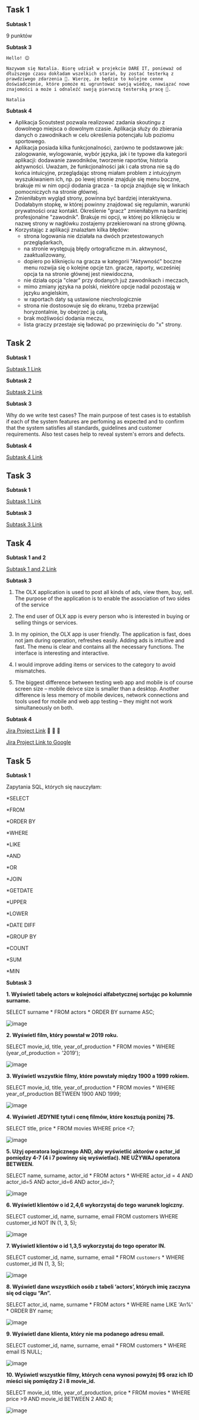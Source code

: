 ## Task 1

<b>Subtask 1</b>

9 punktów 

<b>Subtask 3</b>

`Hello! 😊`

  `Nazywam się Natalia. Biorę udział w projekcie DARE IT, ponieważ od dłuższego czasu dokładam wszelkich starań, by zostać testerką z prawdziwego zdarzenia 🙂.
Wierzę, że będzie to kolejne cenne doświadczenie, które pomoże mi ugruntować swoją wiedzę, nawiązać nowe znajomości a może i odnaleźć swoją pierwszą testerską pracę 🙂.`

`Natalia`

<b>Subtask 4</b>

* Aplikacja Scoutstest pozwala realizować zadania skoutingu z dowolnego miejsca o dowolnym czasie. Aplikacja służy do zbierania danych o zawodnikach w celu określenia potencjału lub poziomu sportowego.
* Aplikacja posiada kilka funkcjonalności, zarówno te podstawowe jak: zalogowanie, wylogowanie, wybór języka, jak i te typowe dla kategorii aplikacji: dodawanie zawodników, tworzenie raportów, historia aktywności. Uważam, że funkcjonalności jak i cała strona nie są do końca intuicyjne, przeglądając stronę miałam problem z intuicyjnym wyszukiwaniem ich, np. po lewej stronie znajduje się menu boczne, brakuje mi w nim opcji dodania gracza - ta opcja znajduje się w linkach pomocniczych na stronie głównej. 
* Zmieniłabym wygląd strony, powinna być bardziej interaktywna. Dodałabym stopkę, w której powinny znajdować się regulamin, warunki prywatności oraz kontakt. Określenie "gracz" zmieniłabym na bardziej profesjonalne "zawodnik". Brakuje mi opcji, w której po kliknięciu w nazwę strony w nagłówku zostajemy przekierowani na stronę główną.
* Korzystając z aplikacji znalazłam kilka błędów:
  - strona logowania nie działała na dwóch przetestowanych przeglądarkach,
  - na stronie występują błędy ortograficzne m.in. aktwynosć, zaaktualizowany,
  - dopiero po kliknięciu na gracza w kategorii "Aktywność" boczne menu rozwija się o kolejne opcje tzn. gracze, raporty, wcześniej opcja ta na stronie głównej jest niewidoczna,
  - nie działa opcja "clear" przy dodanych już zawodnikach i meczach,
  - mimo zmiany języka na polski, niektóre opcje nadal pozostają w języku angielskim,
  - w raportach daty są ustawione niechrologicznie
  - strona nie dostosowuje się do ekranu, trzeba przewijać horyzontalnie, by obejrzeć ją całą,
  - brak możliwości dodania meczu,
  - lista graczy przestaje się ładować po przewinięciu do "x" strony.
  
 ## Task 2
 
<b>Subtask 1</b>

[Subtask 1 Link](https://docs.google.com/spreadsheets/d/1Uh36d7OYkxVaX_oRBU6ojpF3_zu3jcLSJGwD2lUN9yE/edit?usp=share_link)

<b>Subtask 2</b>

[Subtask 2 Link](https://docs.google.com/spreadsheets/d/1fVQSW7z6ZJykksm0TO7uvbKlcdgP0Sp78PYTUu_EDeo/edit?usp=share_link)

<b>Subtask 3</b> 

Why do we write test cases?
The main purpose of test cases is to establish if each of the system features are perfoming as expected and to confirm that the system satisfies all standards, guidelines and customer requirements. Also test cases help to reveal system's errors and defects.

<b>Subtask 4</b>

[Subtask 4 Link](https://docs.google.com/spreadsheets/d/1myOAMSW3ZbjTAWz4JoB0ufw9QtNTAE2u9wlECUHCj0s/edit?usp=share_link)

 ## Task 3
 
 <b>Subtask 1</b>

[Subtask 1 Link](https://docs.google.com/spreadsheets/d/16rFKm11TMru0qEsAXb90m7ihCtoCnyN1XqCw5GTKduI/edit?usp=share_link)

<b>Subtask 3</b>

[Subtask 3 Link](https://docs.google.com/document/d/1jU-V4FazcQ49dVep_1aEwoMzCC_lTZCZjfG2L-Yd1-A/edit?usp=share_link)

## Task 4

<b>Subtask 1 and 2</b>

[Subtask 1 and 2 Link](https://docs.google.com/spreadsheets/d/1mUZGDmRtJyZ8oBft5-JjRxOGlewUZDu2w4ygeB3TIAc/edit?usp=share_link)

<b>Subtask 3</b>

1. The OLX application is used to post all kinds of ads, view them, buy, sell. The purpose of the application is to enable the association of two sides of the service

2. The end user of OLX app is every person who is interested in buying or selling things or services.

3. In my opinion, the OLX app is user friendly. The application is fast, does not jam during operation, refreshes easily.
Adding ads is intuitive and fast. The menu is clear and contains all the necessary functions.
The interface is interesting and interactive.

4. I would improve adding items or services to the category to avoid mismatches.

5. The biggest difference between testing web app and mobile is of course screen size – mobile deivce size is smaller than a desktop. Another difference is less memory of mobile devices, network connections and tools used for mobile and web app testing – they might not work simultaneously on both.

<b>Subtask 4</b>

[Jira Project Link](https://nslomian.atlassian.net/jira/software/projects/CPP1/boards/2) 🙂 🙂 🙂

[Jira Project Link to Google](https://drive.google.com/drive/folders/1VA_XQp--Xz-SCcbr4p1xf_F5vjukhDN8?usp=share_link) 

## Task 5

<b>Subtask 1</b>

Zapytania SQL, których się nauczyłam:

*SELECT 

*FROM 

*ORDER BY 

*WHERE 

*LIKE 

*AND 

*OR 

*JOIN 

*GETDATE 

*UPPER 

*LOWER 

*DATE DIFF 

*GROUP BY

*COUNT

*SUM 

*MIN

<b>Subtask 3</b>

<b> 1. Wyświetl tabelę actors w kolejności alfabetycznej sortując po kolumnie surname.</b>

SELECT surname * FROM actors * ORDER BY surname ASC;

![image](https://user-images.githubusercontent.com/122452173/218526105-bf2ac7bc-7d7d-46ee-8f3e-7a11da9c2536.png)

<b> 2. Wyświetl film, który powstał w 2019 roku.</b>

SELECT movie_id, title, year_of_production * FROM movies * WHERE (year_of_production = '2019');

![image](https://user-images.githubusercontent.com/122452173/218526398-b9261060-d08d-41b4-a238-1ff258d39f70.png)

<b> 3. Wyświetl wszystkie filmy, które powstały między 1900 a 1999 rokiem.</b>

SELECT movie_id, title, year_of_production * FROM movies * WHERE year_of_production BETWEEN 1900 AND 1999;

![image](https://user-images.githubusercontent.com/122452173/218526557-ab2aa840-8f0a-4e26-99d5-c8d0186e6476.png)

<b> 4. Wyświetl JEDYNIE tytuł i cenę filmów, które kosztują poniżej 7$.</b>

SELECT title, price * FROM movies WHERE price <7;

![image](https://user-images.githubusercontent.com/122452173/218526725-1e56cb3d-0163-4304-9377-871050f6effe.png)

<b> 5. Użyj operatora logicznego AND, aby wyświetlić aktorów o actor_id pomiędzy 4-7 (4 i 7 powinny się wyświetlać). NIE UŻYWAJ operatora BETWEEN.</b>

SELECT name, surname, actor_id * FROM actors * WHERE actor_id = 4 AND actor_id=5 AND actor_id=6 AND actor_id=7;

![image](https://user-images.githubusercontent.com/122452173/218526908-5f201641-d3bd-46d1-879e-ada8f55b7e21.png)

<b> 6. Wyświetl klientów o id 2,4,6 wykorzystaj do tego warunek logiczny.</b>

SELECT customer_id, name, surname, email FROM customers WHERE customer_id NOT IN (1, 3, 5);

![image](https://user-images.githubusercontent.com/122452173/218528085-75d9dfb2-50b6-42f9-83d1-73670a38f141.png)

<b> 7. Wyświetl klientów o id 1,3,5 wykorzystaj do tego operator IN.</b>

SELECT customer_id, name, surname, email * FROM `customers` * WHERE customer_id IN (1, 3, 5);

![image](https://user-images.githubusercontent.com/122452173/218528366-af255519-3e7a-4565-8766-4bde7d0ca0d1.png)

<b> 8. Wyświetl dane wszystkich osób z tabeli ‘actors’, których imię zaczyna się od ciągu “An”.</b>

SELECT actor_id, name, surname * FROM actors * WHERE name LIKE 'An%' * ORDER BY name;

![image](https://user-images.githubusercontent.com/122452173/218528608-0c03c482-e85f-418c-aad5-674ed5faf680.png)

<b> 9. Wyświetl dane klienta, który nie ma podanego adresu email.</b>

SELECT customer_id, name, surname, email * FROM customers * WHERE email IS NULL;

![image](https://user-images.githubusercontent.com/122452173/218528810-214537fa-59d8-471d-9a50-bb3d878bfe01.png)

<b> 10. Wyświetl wszystkie filmy, których cena wynosi powyżej 9$ oraz ich ID mieści się pomiędzy 2 i 8 movie_id.</b>

SELECT movie_id, title, year_of_production, price * FROM movies * WHERE price >9 AND movie_id BETWEEN 2 AND 8;

![image](https://user-images.githubusercontent.com/122452173/218529013-877f90a3-dee1-4eaf-af3e-4469141175f4.png)



